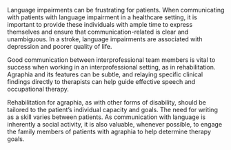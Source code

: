 Language impairments can be frustrating for patients. When communicating with patients with language impairment in a healthcare setting, it is important to provide these individuals with ample time to express themselves and ensure that communication-related is clear and unambiguous. In a stroke, language impairments are associated with depression and poorer quality of life.

Good communication between interprofessional team members is vital to success when working in an interprofessional setting, as in rehabilitation. Agraphia and its features can be subtle, and relaying specific clinical findings directly to therapists can help guide effective speech and occupational therapy.

Rehabilitation for agraphia, as with other forms of disability, should be tailored to the patient’s individual capacity and goals. The need for writing as a skill varies between patients. As communication with language is inherently a social activity, it is also valuable, whenever possible, to engage the family members of patients with agraphia to help determine therapy goals.